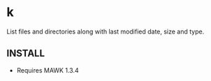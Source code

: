 k
=

List files and directories along with last modified date, size and type.

INSTALL
-------
- Requires MAWK 1.3.4

